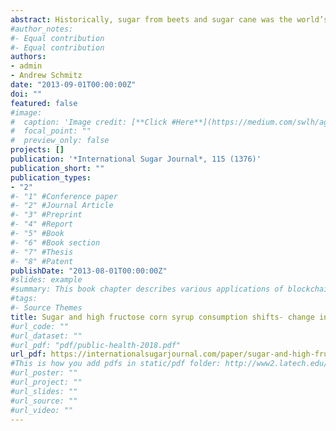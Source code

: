 ```yaml
---
abstract: Historically, sugar from beets and sugar cane was the world’s main source of sweetener. As sugar prices increased over time, High Fructose Corn Syrup (HFCS), a corn-based sweetener, became a near substitute for sugar. As a result, the use of HFCS increased and sugar use dropped. However, in the United States, since 2002, the per-capita consumption of HFCS has consistently decreased while per-capita sugar consumption has increased. Conversely, Mexican per-capita HFCS consumption has risen and per-capita sugar consumption has declined. Are the shifts in per-capita consumption of sugar and HFCS due to a change in tastes, a change in the relative prices of sugar and HFCS, or both? Using a log-linear model of Ordinary Least Squares (OLS) analysis we show that the shift in per-capita consumption of sugar and HFCS is significantly influenced by changing relative prices.
#author_notes:
#- Equal contribution
#- Equal contribution
authors:
- admin
- Andrew Schmitz
date: "2013-09-01T00:00:00Z"
doi: ""
featured: false
#image:
#  caption: 'Image credit: [**Click #Here**](https://medium.com/swlh/agriculture-increasingly-using-bl#ockchains-to-drive-greater-efficiencies-b90e07b5a425)'
#  focal_point: ""
#  preview_only: false
projects: []
publication: '*International Sugar Journal*, 115 (1376)'
publication_short: ""
publication_types:
- "2"
#- "1" #Conference paper
#- "2" #Journal Article
#- "3" #Preprint
#- "4" #Report
#- "5" #Book
#- "6" #Book section
#- "7" #Thesis
#- "8" #Patent
publishDate: "2013-08-01T00:00:00Z"
#slides: example
#summary: This book chapter describes various applications of blockchain technology in agriculture and its limitations.
#tags:
#- Source Themes
title: Sugar and high fructose corn syrup consumption shifts- change in tastes or relative prices?
#url_code: ""
#url_dataset: ""
#url_pdf: "pdf/public-health-2018.pdf"
url_pdf: https://internationalsugarjournal.com/paper/sugar-and-high-fructose-corn-syrup-consumption-shifts-change-in-tastes-or-relative-prices/
#This is how you add pdfs in static/pdf folder: http://www2.latech.edu/~rakithab/post/managing-content/
#url_poster: ""
#url_project: ""
#url_slides: ""
#url_source: ""
#url_video: ""
---
```


